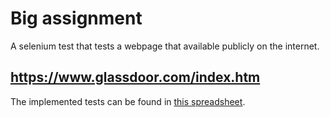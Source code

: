 # Big assignment

A selenium test that tests a webpage that available publicly on the internet.
## https://www.glassdoor.com/index.htm


The implemented tests can be found in [this spreadsheet](https://docs.google.com/spreadsheets/d/1lwZlTShULZVSCxM-ew880VkdSffrruTUF229c-FsC5k/edit?usp=sharing).
